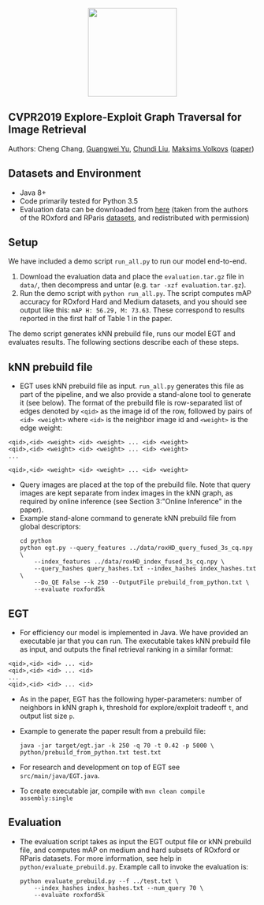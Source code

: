 <p align="center">
<a href="https://layer6.ai/"><img src="https://github.com/layer6ai-labs/DropoutNet/blob/master/logs/logobox.jpg" width="180"></a>
</p>

## CVPR2019 Explore-Exploit Graph Traversal for Image Retrieval
Authors: Cheng Chang, [Guangwei Yu](http://www.cs.toronto.edu/~guangweiyu), [Chundi Liu](https://github.com/chundiliu), [Maksims Volkovs](http://www.cs.toronto.edu/~mvolkovs) ([paper](http://www.cs.toronto.edu/~mvolkovs/cvpr2019EGT.pdf))

## Datasets and Environment
* Java 8+
* Code primarily tested for Python 3.5
* Evaluation data can be downloaded from [here](https://s3.amazonaws.com/public.layer6.ai/landmark/EGT-DATA/evaluation.tar.gz) (taken from the authors of the ROxford and RParis [datasets](  https://github.com/filipradenovic/revisitop), and redistributed with permission)


## Setup
We have included a demo script `run_all.py` to run our model end-to-end.
1. Download the evaluation data and place the `evaluation.tar.gz` file in `data/`, then decompress and untar (e.g. `tar -xzf evaluation.tar.gz`).
2. Run the demo script with `python run_all.py`. The script computes mAP accuracy for ROxford Hard and Medium datasets, and you should see output like this: `mAP H: 56.29, M: 73.63`. These correspond to results reported in the first half of Table 1 in the paper.
<p>

The demo script generates kNN prebuild file, runs our model EGT and evaluates results. The following sections describe each of these steps.

<p>

## kNN prebuild file
* EGT uses kNN prebuild file as input. `run_all.py` generates this file as part of the pipeline, and we also provide a stand-alone tool to generate it (see below). The format of the prebuild file is row-separated list of edges denoted by `<qid>` as the image id of the row, followed by pairs of `<id> <weight>` where `<id>` is the neighbor image id and `<weight>` is the edge weight:
```
<qid>,<id> <weight> <id> <weight> ... <id> <weight>
<qid>,<id> <weight> <id> <weight> ... <id> <weight>
...

<qid>,<id> <weight> <id> <weight> ... <id> <weight>
```
* Query images are placed at the top of the prebuild file. Note that query images are kept separate from index images in the kNN graph, as required by online inference (see Section 3:"Online Inference" in the paper). 
* Example stand-alone command to generate kNN prebuild file from global descriptors:
    ```
    cd python
    python egt.py --query_features ../data/roxHD_query_fused_3s_cq.npy \
        --index_features ../data/roxHD_index_fused_3s_cq.npy \
        --query_hashes query_hashes.txt --index_hashes index_hashes.txt \
        --Do_QE False --k 250 --OutputFile prebuild_from_python.txt \
        --evaluate roxford5k
    ```
    
## EGT
* For efficiency our model is implemented in Java. We have provided an executable jar that you can run. The executable takes kNN prebuild file as input, and outputs the final retrieval ranking in a similar format:
```
<qid>,<id> <id> ... <id>
<qid>,<id> <id> ... <id>
...
<qid>,<id> <id> ... <id>
```
* As in the paper, EGT has the following hyper-parameters: number of neighbors in kNN graph `k`, threshold for explore/exploit tradeoff `t`, and output list size `p`.

* Example to generate the paper result from a prebuild file:
    ```
    java -jar target/egt.jar -k 250 -q 70 -t 0.42 -p 5000 \
    python/prebuild_from_python.txt test.txt
    ```
     
* For research and development on top of EGT see `src/main/java/EGT.java`.
    
* To create executable jar, compile with `mvn clean compile assembly:single`

## Evaluation

* The evaluation script takes as input the EGT output file or kNN prebuild file, and computes mAP on medium and hard subsets of ROxford or RParis datasets. For more information, see help in `python/evaluate_prebuild.py`. Example call to invoke the evaluation is:

    ```
    python evaluate_prebuild.py --f ../test.txt \
        --index_hashes index_hashes.txt --num_query 70 \
        --evaluate roxford5k
    ```
